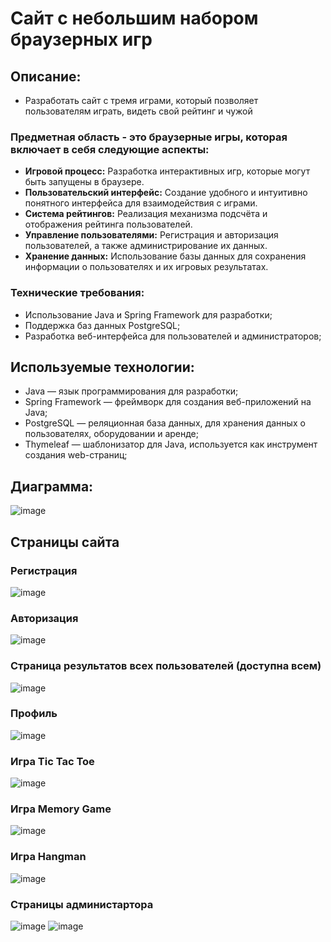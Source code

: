 # Сайт с небольшим набором браузерных игр
## Описание:
- Разработать сайт с тремя играми, который позволяет пользователям играть, видеть свой рейтинг и чужой
### Предметная область - это браузерные игры, которая включает в себя следующие аспекты:
- **Игровой процесс:** Разработка интерактивных игр, которые могут быть запущены в браузере.
- **Пользовательский интерфейс:** Создание удобного и интуитивно понятного интерфейса для взаимодействия с играми.
- **Система рейтингов:** Реализация механизма подсчёта и отображения рейтинга пользователей.
- **Управление пользователями:** Регистрация и авторизация пользователей, а также администрирование их данных.
- **Хранение данных:** Использование базы данных для сохранения информации о пользователях и их игровых результатах.
### Технические требования:
- Использование Java и Spring Framework для разработки;
- Поддержка баз данных PostgreSQL;
- Разработка веб-интерфейса для пользователей и администраторов;
## Используемые технологии:
- Java — язык программирования для разработки;
- Spring Framework — фреймворк для создания веб-приложений на Java;
- PostgreSQL — реляционная база данных, для хранения данных о пользователях, оборудовании и аренде;
- Thymeleaf — шаблонизатор для Java, используется как инструмент создания web-страниц;
## Диаграмма:
![image](https://github.com/Ekaterina-timans/Games/assets/128321173/a690ea58-d553-4022-962e-1f50ddcfefbb)
## Страницы сайта
### Регистрация
![image](https://github.com/Ekaterina-timans/Games/assets/128321173/8f9e02b9-78cc-4c18-adeb-2aaff57f0fc3)
### Авторизация
![image](https://github.com/Ekaterina-timans/Games/assets/128321173/0e2d2cd2-d0e5-46e2-a3b1-85f05d70fc95)
### Страница результатов всех пользователей (доступна всем)
![image](https://github.com/Ekaterina-timans/Games/assets/128321173/07386b1d-2b29-483a-84cf-00d4c964ad7a)
### Профиль
![image](https://github.com/Ekaterina-timans/Games/assets/128321173/36949145-1f94-433e-9d87-e893cfd9668b)
### Игра Tic Tac Toe
![image](https://github.com/Ekaterina-timans/Games/assets/128321173/7c94d44d-7e1b-4e68-9f32-7dfe1a7dccf0)
### Игра Memory Game
![image](https://github.com/Ekaterina-timans/Games/assets/128321173/a2841cf9-1ea8-4758-9ab4-dc45d05349f4)
### Игра Hangman 
![image](https://github.com/Ekaterina-timans/Games/assets/128321173/e8891072-9026-4aef-9b33-820c2b1dbb94)
### Страницы администартора
![image](https://github.com/Ekaterina-timans/Games/assets/128321173/10128f9e-0772-4616-8d6b-1cddb5afae1d)
![image](https://github.com/Ekaterina-timans/Games/assets/128321173/9de5d68a-98b0-49f6-8556-de7d72f00b40)


